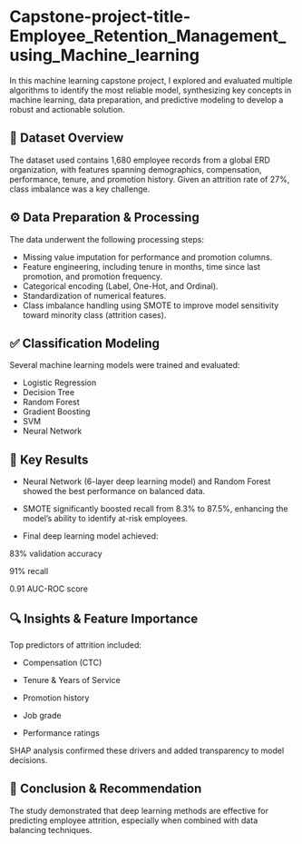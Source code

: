 # Capstone-project-title-Employee_Retention_Management_using_Machine_learning

In this machine learning capstone project, I explored and evaluated multiple algorithms to identify the most reliable model, synthesizing key concepts in machine learning, data preparation, and predictive modeling to develop a robust and actionable solution.


## **📁 Dataset Overview**

The dataset used contains 1,680 employee records from a global ERD organization, with features spanning demographics, compensation, performance, tenure, and promotion history. Given an attrition rate of 27%, class imbalance was a key challenge.


## **⚙️ Data Preparation & Processing**

The data underwent the following processing steps:

- Missing value imputation for performance and promotion columns.
- Feature engineering, including tenure in months, time since last promotion, and promotion frequency.
- Categorical encoding (Label, One-Hot, and Ordinal).
- Standardization of numerical features.
- Class imbalance handling using SMOTE to improve model sensitivity toward minority class (attrition cases).

  
## **✅ Classification Modeling**

Several machine learning models were trained and evaluated:

- Logistic Regression
- Decision Tree
- Random Forest
- Gradient Boosting
- SVM
- Neural Network
  

## **🧠 Key Results**

* Neural Network (6-layer deep learning model) and Random Forest showed the best performance on balanced data.

* SMOTE significantly boosted recall from 8.3% to 87.5%, enhancing the model’s ability to identify at-risk employees.

* Final deep learning model achieved:

83% validation accuracy

91% recall

0.91 AUC-ROC score
  

## **🔍 Insights & Feature Importance**

Top predictors of attrition included:

- Compensation (CTC)

- Tenure & Years of Service

- Promotion history

- Job grade

- Performance ratings

SHAP analysis confirmed these drivers and added transparency to model decisions.


## **🚀 Conclusion & Recommendation**

The study demonstrated that deep learning methods are effective for predicting employee attrition, especially when combined with data balancing techniques.
